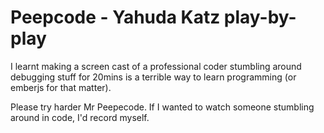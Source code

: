 # Peepcode - Yahuda Katz play-by-play

I learnt making a screen cast of a professional coder stumbling around debugging stuff for 20mins is a terrible way to learn programming (or emberjs for that matter).

Please try harder Mr Peepecode. If I wanted to watch someone stumbling around in code, I'd record myself.